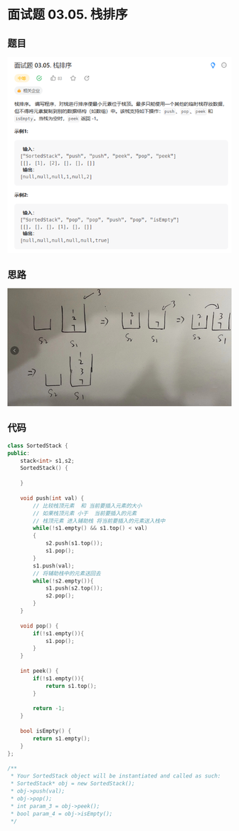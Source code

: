 # 面试题 03.05. 栈排序

## 题目
![图 1](../../images/e0399419a6090ff6fdf8506e86358180daec03cb96314abbc557c32007a15437.png)  


## 思路

![图 2](../../images/684e8761adea7f3f6359ff99ebe141d1ca0dfe91cc98f2c95fbdb7b9ff305caa.png)  



## 代码


```cpp
class SortedStack {
public:
    stack<int> s1,s2;
    SortedStack() {

    }
    
    void push(int val) {
        // 比较栈顶元素  和 当前要插入元素的大小
        // 如果栈顶元素 小于  当前要插入的元素
        // 栈顶元素 进入辅助栈 将当前要插入的元素送入栈中
        while(!s1.empty() && s1.top() < val)
        {
            s2.push(s1.top());
            s1.pop();
        }
        s1.push(val);
        // 将辅助栈中的元素送回去
        while(!s2.empty()){
            s1.push(s2.top());
            s2.pop();
        }
    }
    
    void pop() {
        if(!s1.empty()){
            s1.pop();
        }
    }
    
    int peek() {
        if(!s1.empty()){
            return s1.top();
        }

        return -1;
    }
    
    bool isEmpty() {
        return s1.empty();
    }
};

/**
 * Your SortedStack object will be instantiated and called as such:
 * SortedStack* obj = new SortedStack();
 * obj->push(val);
 * obj->pop();
 * int param_3 = obj->peek();
 * bool param_4 = obj->isEmpty();
 */

```

